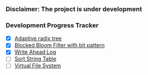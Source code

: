 ### Disclaimer: The project is under development

### Development Progress Tracker
- [x] [Adaptive radix tree](lib/go-adaptive-radix-tree/README.md)
- [x] [Blocked Bloom Filter with bit pattern](lib/go-blocked-bloom-filter/README.md)
- [x] [Write Ahead Log](lib/go-wal/README.md)
- [ ] [Sort String Table](lib/go-sstable/README.md)
- [ ] [Virtual File System](lib/go-fs)